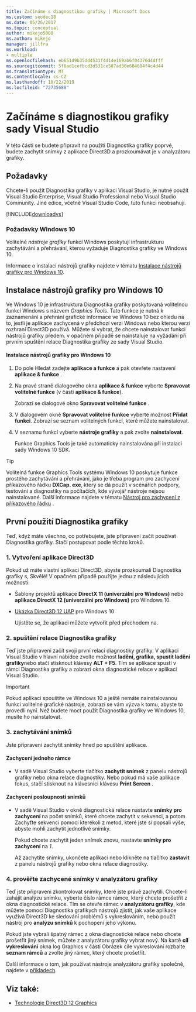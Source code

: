 ```yaml
---
title: Začínáme s diagnostikou grafiky | Microsoft Docs
ms.custom: seodec18
ms.date: 05/26/2017
ms.topic: conceptual
author: mikejo5000
ms.author: mikejo
manager: jillfra
ms.workload:
- multiple
ms.openlocfilehash: eb651d9b35dd4531f4d14e169ab6f04376d4dfff
ms.sourcegitcommit: 5f6ad1cefbcd3d531ce587ad30e684684f4c4d44
ms.translationtype: MT
ms.contentlocale: cs-CZ
ms.lasthandoff: 10/22/2019
ms.locfileid: "72735688"
---
```

# <a name="getting-started-with-visual-studio-graphics-diagnostics"></a>Začínáme s diagnostikou grafiky sady Visual Studio
V této části se budete připravit na použití Diagnostika grafiky poprvé, budete zachytit snímky z aplikace Direct3D a prozkoumávat je v analyzátoru grafiky.

## <a name="requirements"></a>Požadavky
 Chcete-li použít Diagnostika grafiky v aplikaci Visual Studio, je nutné použít Visual Studio Enterprise, Visual Studio Professional nebo Visual Studio Community.  Jiné edice, včetně Visual Studio Code, tuto funkci neobsahují.

 [!INCLUDE[downloadvs](../includes/downloadvs_md.md)]

### <a name="windows-10-prerequisites"></a>Požadavky Windows 10
 Volitelné *nástroje grafiky* funkcí Windows poskytují infrastrukturu zachytávání a přehrávání, kterou vyžaduje Diagnostika grafiky ve Windows 10.

 Informace o instalaci nástrojů grafiky najdete v tématu [Instalace nástrojů grafiky pro Windows 10](#InstallGraphicsTools).

## <a name="InstallGraphicsTools"></a>Instalace nástrojů grafiky pro Windows 10
 Ve Windows 10 je infrastruktura Diagnostika grafiky poskytovaná volitelnou funkcí Windows s názvem *Graphics Tools*. Tato funkce je nutná k zaznamenání a přehrání grafické informace ve Windows 10 bez ohledu na to, jestli je aplikace zachycená v předchozí verzi Windows nebo kterou verzi rozhraní Direct3D používá. Můžete si vybrat, že chcete nainstalovat funkci nástrojů grafiky předem. v opačném případě se nainstaluje na vyžádání při prvním spuštění relace Diagnostika grafiky ze sady Visual Studio.

#### <a name="to-install-graphics-tools-for-windows-10"></a>Instalace nástrojů grafiky pro Windows 10

1. Do pole Hledat zadejte **aplikace a funkce** a pak otevřete nastavení **aplikace & funkce** .

2. Na pravé straně dialogového okna **aplikace & funkce** vyberte **Spravovat volitelné funkce** (v části **aplikace & funkce**).

   Zobrazí se dialogové okno **Spravovat volitelné funkce** .

3. V dialogovém okně **Spravovat volitelné funkce** vyberte možnost **Přidat funkci**. Zobrazí se seznam volitelných funkcí, které můžete nainstalovat.

4. V seznamu funkcí vyberte **nástroje grafiky** a pak zvolte **nainstalovat**.

   Funkce Graphics Tools je také automaticky nainstalována při instalaci sady Windows 10 SDK.

> [!TIP]
> Volitelná funkce Graphics Tools systému Windows 10 poskytuje funkce prostého zachytávání a přehrávání, jako je třeba program pro zachycení příkazového řádku **DXCap. exe**, který se dá použít v scénářích podpory, testování a diagnostiky na počítačích, kde vývojář nástroje nejsou nainstalované. Další informace najdete v tématu [Nástroj pro zachycení z příkazového řádku](command-line-capture-tool.md) .

## <a name="using-graphics-diagnostics-for-the-first-time"></a>První použití Diagnostika grafiky
 Teď, když máte všechno, co potřebujete, jste připraveni začít používat Diagnostika grafiky. Stačí postupovat podle těchto kroků.

### <a name="1---create-a-direct3d-app"></a>1\. Vytvoření aplikace Direct3D
 Pokud už máte vlastní aplikaci Direct3D, abyste prozkoumali Diagnostika grafiky s, Skvělé! V opačném případě použijte jednu z následujících možností:

- Šablony projektů aplikace **DirectX 11 (univerzální pro Windows)** nebo **aplikace DirectX 12 (univerzální pro Windows)** pro Windows 10.
- [Ukázka Direct3D 12 UAP](https://code.msdn.microsoft.com/Direct3D-12-UAP-Sample-ecb1779f) pro Windows 10

  Ujistěte se, že aplikaci můžete vytvořit před přechodem na.

### <a name="2---start-a-graphics-diagnostics-session"></a>2\. spuštění relace Diagnostika grafiky
 Teď jste připraveni začít svoji první relaci diagnostiky grafiky. V aplikaci Visual Studio v hlavní nabídce zvolte možnost **ladění, grafika, spustit ladění grafiky**nebo stačí stisknout klávesy **ALT + F5**. Tím se aplikace spustí v rámci Diagnostika grafiky a zobrazí okna diagnostické relace v aplikaci Visual Studio.

> [!IMPORTANT]
> Pokud aplikaci spouštíte ve Windows 10 a ještě nemáte nainstalovanou funkci volitelné grafické nástroje, zobrazí se vám výzva k tomu, abyste to provedli nyní. Než budete moct použít Diagnostika grafiky ve Windows 10, musíte ho nainstalovat.

### <a name="3---capture-frames"></a>3\. zachytávání snímků
 Jste připraveni zachytit snímky hned po spuštění aplikace.

#### <a name="to-capture-single-frames"></a>Zachycení jednoho rámce

- V sadě Visual Studio vyberte tlačítko **zachytit snímek** z panelu nástrojů grafiky nebo okna relace diagnostiky. Nebo pokud má vaše aplikace fokus, stačí stisknout na klávesnici klávesu **Print Screen** .

#### <a name="to-capture-a-sequence-of-frames"></a>Zachycení posloupnosti snímků

- V sadě Visual Studio v okně diagnostická relace nastavte **snímky pro zachycení** na počet snímků, které chcete zachytit v sekvenci, a potom Zachyťte sekvenci pomocí kterékoli z metod, které jste si popsali výše, abyste mohli zachytit jednotlivé snímky.

   Pokud chcete zachytit jeden snímek znovu, nastavte **snímky pro zachycení** na *1*.

  Až zachytíte snímky, ukončete aplikaci nebo klikněte na tlačítko **zastavit** z panelu nástrojů grafiky nebo okna relace diagnostiky.

### <a name="4---examine-captured-frames-in-the-graphics-analyzer"></a>4\. prověřte zachycené snímky v analyzátoru grafiky
 Teď jste připraveni zkontrolovat snímky, které jste právě zachytili. Chcete-li zahájit analýzu snímku, vyberte číslo rámce rámce, který chcete prošetřit z okna diagnostické relace. Tím se otevře rámec v **analyzátoru grafiky**, kde můžete pomocí Diagnostika grafikych nástrojů zjistit, jak vaše aplikace využívá Direct3D ke sledování problémů s vykreslováním, nebo použít nástroj pro **analýzu snímků** k pochopení jeho výkonu.

 Pokud jste vybrali špatný rámec z okna diagnostické relace nebo chcete prošetřit jiný snímek, můžete z analyzátoru grafiky vybrat nový. Na kartě **cíl vykreslování** okna log Graphics v části Obrázek cíle vykreslování rozbalte **seznam rámců** a zvolte jiný rámec, který chcete prošetřit.

 Další informace o tom, jak používat nástroje analyzátoru grafiky společně, najdete v [příkladech](graphics-diagnostics-examples.md).

## <a name="see-also"></a>Viz také:
- [Technologie Direct3D 12 Graphics](/windows/desktop/direct3d12/direct3d-12-graphics)